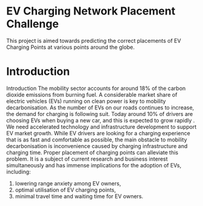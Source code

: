 # EV Charging Network Placement Challenge
This project is aimed towards predicting the correct placements of EV Charging Points at various points around the globe.

# Introduction

Introduction
The mobility sector accounts for around 18% of the carbon dioxide emissions from
burning fuel. A considerable market share of electric vehicles (EVs) running on clean
power is key to mobility decarbonisation. As the number of EVs on our roads continues
to increase, the demand for charging is following suit. Today around 10% of drivers are
choosing EVs when buying a new car, and this is expected to grow rapidly
. We need
accelerated technology and infrastructure development to support EV market growth.
While EV drivers are looking for a charging experience that is as fast and comfortable
as possible, the main obstacle to mobility decarbonisation is inconvenience caused by
charging infrastructure and charging time. Proper placement of charging points can
alleviate this problem. It is a subject of current research and business interest
simultaneously and has immense implications for the adoption of EVs, including:
1. lowering range anxiety among EV owners,
2. optimal utilisation of EV charging points,
3. minimal travel time and waiting time for EV owners.


